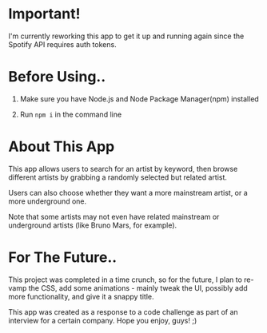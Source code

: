 # Important!

I'm currently reworking this app to get it up and running again since the Spotify API requires auth tokens.

# Before Using..

1. Make sure you have Node.js and Node Package Manager(npm) installed

2. Run `npm i` in the command line

# About This App

This app allows users to search for an artist by keyword, then browse different artists by grabbing a randomly selected but related artist.

Users can also choose whether they want a more mainstream artist, or a more underground one. 

Note that some artists may not even have related mainstream or underground artists (like Bruno Mars, for example).

# For The Future..

This project was completed in a time crunch, so for the future, I plan to re-vamp the CSS, add some animations - mainly tweak the UI, possibly add more functionality, and give it a snappy title.

This app was created as a response to a code challenge as part of an interview for a certain company. Hope you enjoy, guys! ;)